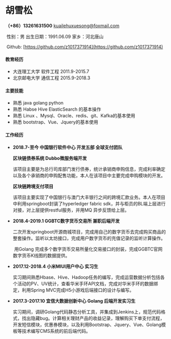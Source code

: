 #  胡雪松

**（+86）13261631500**      [kuailehuxuesong@foxmail.com](kuailehuxuesong@foxmail.com)  

​    性别：男     出生日期：1991.06.09    家乡：河北唐山    

​    Github:      [https://github.com/z1017371914](https://github.com/z1017371914)

#### 教育经历

* 大连理工大学             软件工程                                                                              2011.9-2015.7
* 北京邮电大学             通信工程                                                                              2015.9-2018.3

#### 主要技能

* 熟悉 java  golang python 
* 熟悉 Habse Hive ElasticSearch 的基本操作
* 熟悉 Linux 、Mysql、Oracle、redis、git、Kafka的基本使用
* 熟悉 bootstrap、Vue、Jquery的基本使用

#### 工作经历

* **2018.7-至今 中国银行软件中心 开发五部 全球支付团队**

  **区块链债券系统 Dubbo微服务端开发**

  ​		该项目主要是为总行司库部门发行债券，统计承销商申购信息，完成利率确定以及各个承销商的申购配售功能，本人在该项目中主要完成申购模块的开发。

  **区块链跨境支付项目**

  ​		该项目主要实现了中国银行与澳门大丰银行之间的跨境汇款业务。本人在项目中利用springboot封装了hyperledger fabric sdk，并与柜员的BL端上层进行对接，对上层提供restful服务，并用MQ 异步反馈给上层。      

* **2018.4-2019.1 GGBTC数字货币交易所 兼职后端开发**

  ​        二次开发springboot开源商城项目，完成用自己的数字货币去完成购买商品的整套操作。监听以太坊接口，完成用户数字货币的充值记录的监听计算操作。

  ​        用Golang 完成多个数字货币交易所量化交易接口的封装，完成GGBTC官网数字货币K线图的数据提供。

* **2017.12-2018.4 小米MIUI用户中心 实习生**

  ​        实习期间熟悉Hbase、Hive、Hadoop任务的编写，完成运营数据分析包括各个活动的PV、UV统计，查看华米手环API文档，完成对华米手环的数据绑定，利用Spring MVC完成H5小游戏后端接口的设计与编写。

* **2017.3-2017.10 宜信大数据创新中心 Golang 后端开发实习生**

  ​       实习期间，调研Golang代码静态分析工具，并集成到Jenkins上，规范代码格式，找出隐藏bug。计算相关理财产品的收益记录，理解购买下单支付流程，开发短信模块，优惠券模块，以及利用Bootstrap、Jquery、Vue、Golang模板等技术编写CMS系统的前后端代码。
